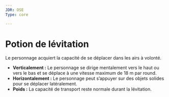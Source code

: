 ```yaml
---
JDR: OSE
Type: core

---
```

# Potion de lévitation

Le personnage acquiert la capacité de se déplacer dans les airs à volonté.

- **Verticalement :** Le personnage se dirige mentalement vers le haut ou vers le bas et se déplace à une vitesse maximum de 18 m par round.
- **Horizontalement :** Le personnage peut s’appuyer sur des objets solides pour se déplacer latéralement.
- **Poids :** La capacité de transport reste normale durant la lévitation.